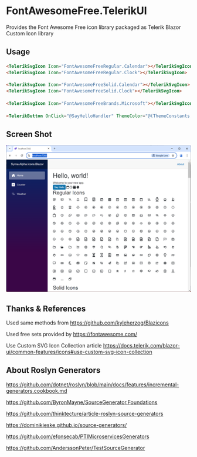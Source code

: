 # FontAwesomeFree.TelerikUI
Provides the Font Awesome Free icon library packaged as Telerik Blazor Custom Icon library

## Usage

```html
<TelerikSvgIcon Icon="FontAwesomeFreeRegular.Calendar"></TelerikSvgIcon>
<TelerikSvgIcon Icon="FontAwesomeFreeRegular.Clock"></TelerikSvgIcon>

<TelerikSvgIcon Icon="FontAwesomeFreeSolid.Calendar"></TelerikSvgIcon>
<TelerikSvgIcon Icon="FontAwesomeFreeSolid.Clock"></TelerikSvgIcon>

<TelerikSvgIcon Icon="FontAwesomeFreeBrands.Microsoft"></TelerikSvgIcon>

<TelerikButton OnClick="@SayHelloHandler" ThemeColor="@(ThemeConstants.Button.ThemeColor.Primary)" Icon="FontAwesomeFreeSolid.Baby"></TelerikButton>

```

## Screen Shot
![İmage1](screenshots/image1.png)

## Thanks & References

Used same methods from https://github.com/kyleherzog/Blazicons

Used free sets provided by https://fontawesome.com/

Use Custom SVG Icon Collection article https://docs.telerik.com/blazor-ui/common-features/icons#use-custom-svg-icon-collection

## About Roslyn Generators


https://github.com/dotnet/roslyn/blob/main/docs/features/incremental-generators.cookbook.md

https://github.com/ByronMayne/SourceGenerator.Foundations

https://github.com/thinktecture/article-roslyn-source-generators

https://dominikjeske.github.io/source-generators/

https://github.com/efonsecab/PTIMicroservicesGenerators

https://github.com/AnderssonPeter/TestSourceGenerator

